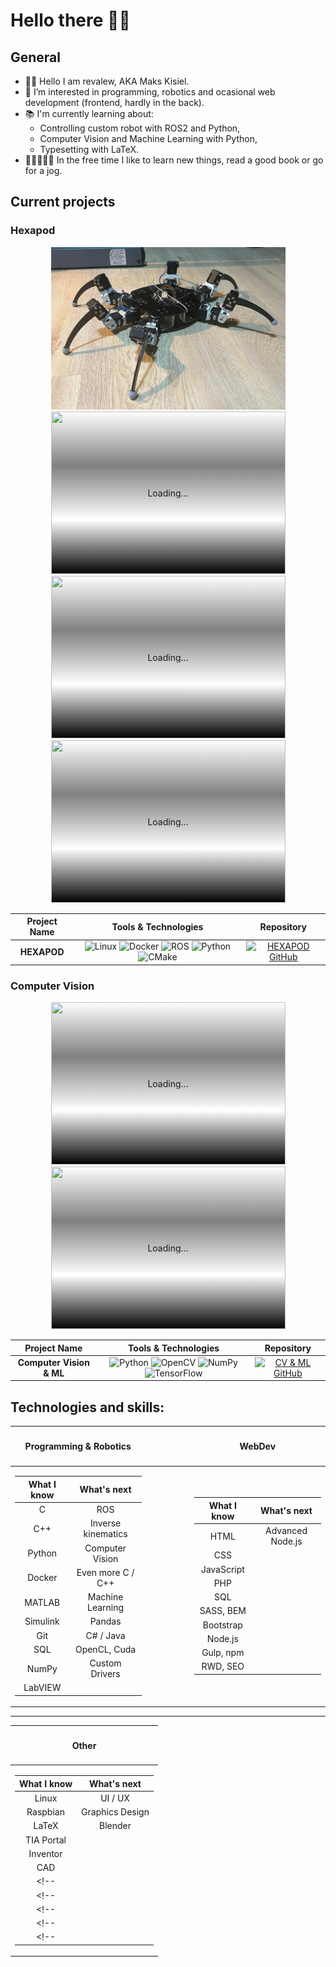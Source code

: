 # Hello there 👋🏻

## General 

- 👋🏻 Hello I am revalew, AKA Maks Kisiel.
- 👀 I’m interested in programming, robotics and ocasional web development (frontend, hardly in the back).
- 📚 I'm currently learning about:
  - Controlling custom robot with ROS2 and Python,
  - Computer Vision and Machine Learning with Python,
  - Typesetting with LaTeX.
- 👨🏻‍💻🕺🏻 In the free time I like to learn new things, read a good book or go for a jog.

## Current projects

### Hexapod

<style>
.blurred-img {
  display: inline-block;
  width: 375px;
  height: 260px;
  position: relative;
  background-image: linear-gradient(white, gray, white, black);
  background-repeat: no-repeat;
  background-size: cover;
  align: center;
  z-index: -2;
}
.blurred-img-text {
  position: absolute;
  /* inset: 0;
  top: 110px; */
  top: 50%;
  left: 50%;
  transform: translate(-50%, -50%);
  z-index: -1;
  overflow: hidden;
}
</style>

<div align='center'>
  <div class="blurred-img">
    <span class="blurred-img-text">Loading...</span>
    <img src="./img/hexapod_1.png" width="375" height="260" loading="lazy"/>
  </div>
  <div class="blurred-img">
    <span class="blurred-img-text">Loading...</span>
    <img src="./img/hexapod_teleop_body_IK.gif" width="375" height="260" loading="lazy"/>
  </div>
  <!-- <br> -->
  <div class="blurred-img">
    <span class="blurred-img-text">Loading...</span>
    <img src="./img/hexapod_pushups.gif" width="375" height="260" loading="lazy"/>
  </div>
  <div class="blurred-img">
    <span class="blurred-img-text">Loading...</span>
    <img src="./img/hexapod_tripod_gait.gif" width="375" height="260" loading="lazy"/>
  </div>
  <!-- <span>&ensp;</span> -->
</div>

<div align="center">

| Project Name | Tools & Technologies | Repository |
| :-: | :-: | :-: |
| **HEXAPOD** |![Linux](https://img.shields.io/badge/Linux-FCC624?style=for-the-badge&logo=linux&logoColor=black) ![Docker](https://img.shields.io/badge/Docker-2CA5E0?style=for-the-badge&logo=docker&logoColor=white) ![ROS](https://img.shields.io/badge/ROS2-22314E?style=for-the-badge&logo=ROS&logoColor=white) ![Python](https://img.shields.io/badge/python-3670A0?style=for-the-badge&logo=python&logoColor=ffdd54) ![CMake](https://img.shields.io/badge/CMake-064F8C?style=for-the-badge&logo=cmake&logoColor=white)| [![HEXAPOD GitHub](https://img.shields.io/badge/GitHub-100000?style=for-the-badge&logo=github&logoColor=white)](https://github.com/revalew/HEXAPOD) |

<!-- DIFFERENT ROS2 LOGO (arguably worse colorway) -->
<!--   ![ROS](https://img.shields.io/badge/ros2-%230A0FF9.svg?style=for-the-badge&logo=ros&logoColor=white) -->
<!-- [HEXAPOD GitHub](https://github.com/revalew/HEXAPOD) -->
</div>

### Computer Vision
<div align='center'>
  <div class="blurred-img">
    <span class="blurred-img-text">Loading...</span>
    <img src="./img/tracking.gif" width="375" height="260" loading="lazy"/>
  </div>
  <div class="blurred-img">
    <span class="blurred-img-text">Loading...</span>
    <img src="./img/fingerCount.gif" width="375" height="260" loading="lazy"/>
  </div>
  <!-- <span>&ensp;</span> -->
</div>

<div align="center">

| Project Name | Tools & Technologies | Repository |
| :-: | :-: | :-: |
| **Computer Vision & ML** |![Python](https://img.shields.io/badge/python-3670A0?style=for-the-badge&logo=python&logoColor=ffdd54) ![OpenCV](https://img.shields.io/badge/opencv-%23white.svg?style=for-the-badge&logo=opencv&logoColor=white) ![NumPy](https://img.shields.io/badge/numpy-%23013243.svg?style=for-the-badge&logo=numpy&logoColor=white) ![TensorFlow](https://img.shields.io/badge/TensorFlow-%23FF6F00.svg?style=for-the-badge&logo=TensorFlow&logoColor=white)| [![CV & ML GitHub](https://img.shields.io/badge/GitHub-100000?style=for-the-badge&logo=github&logoColor=white)](https://github.com/revalew/OpenCV_DeepLearning) |
<!-- [CV & ML GitHub](https://github.com/revalew/OpenCV_DeepLearning) -->
</div>

## Technologies and skills:

<table align="center">
<thead><th>

#### Programming & Robotics

</th><th>&emsp;&emsp;&emsp;&emsp;</th><th>

#### WebDev

</th></thead>
<tbody>
<tr><td>
<div align="center">

| **What I know** | **What's next** |
|:-:|:-:|
| C           |ROS|
| C++         |Inverse kinematics|
| Python      |Computer Vision|
| Docker      |Even more C / C++|
| MATLAB      |Machine Learning|
| Simulink    |Pandas|
| Git         |C# / Java|
| SQL         |OpenCL, Cuda|
| NumPy       |Custom Drivers|
| LabVIEW     ||

</div>
</td><td></td><td>
<div align="center">

| **What I know** | **What's next** |
|:-:|:-:|
| HTML        |Advanced Node.js|
| CSS         ||
| JavaScript  ||
| PHP         ||
| SQL         ||
| SASS, BEM   ||
| Bootstrap   ||
| Node.js     ||
| Gulp, npm   ||
| RWD, SEO    ||

</div>
</td></tr>
</tbody>
</table>

---
<p align='center'>
<table align="center">
<thead><th>

#### Other

</th></thead>
<tbody>
<tr><td>
<div align="center">

| **What I know** | **What's next** |
|:-:|:-:|
| Linux       | UI / UX |
| Raspbian    | Graphics Design |
| LaTeX       | Blender |
| TIA Portal  ||
| Inventor    ||
| CAD         ||
<!-- ||| -->
<!-- ||| -->
<!-- ||| -->
<!-- ||| -->
<!-- ||| -->

</div>
</td>
</tbody>
</table>
</p>

